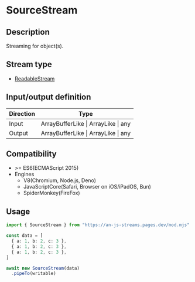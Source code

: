 # SourceStream

## Description
Streaming for object(s).

## Stream type
* [ReadableStream](https://developer.mozilla.org/en-US/docs/Web/API/ReadableStream)

## Input/output definition
|Direction|Type|
|-|-|
|Input|ArrayBufferLike \| ArrayLike \| any|
|Output|ArrayBufferLike \| ArrayLike \| any|

## Compatibility
* \>= ES6(ECMAScript 2015)
* Engines
  * V8(Chromium, Node.js, Deno)
  * JavaScriptCore(Safari, Browser on iOS/iPadOS, Bun)
  * SpiderMonkey(FireFox)

## Usage
```ts
import { SourceStream } from "https://an-js-streams.pages.dev/mod.mjs"

const data = [
  { a: 1, b: 2, c: 3 },
  { a: 1, b: 2, c: 3 },
  { a: 1, b: 2, c: 3 },
]

await new SourceStream(data)
  .pipeTo(writable)
```